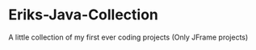 # Eriks-Java-Collection
A little collection of my first ever coding projects
(Only JFrame projects)

